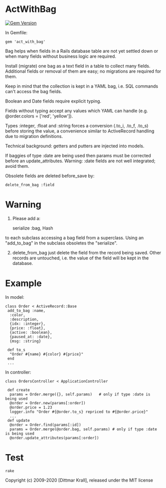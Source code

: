 ActWithBag
==========
[![Gem Version](https://badge.fury.io/rb/act_with_bag.png)](http://badge.fury.io/rb/act_with_bag)

In Gemfile:

    gem 'act_with_bag'

Bag helps when fields in a Rails database table are not yet settled down
or when many fields without business logic are required.

Install (migrate) one bag as a text field in a table to collect many fields.
Additional fields or removal of them are easy;
no migrations are required for them.

Keep in mind that the collection is kept in a YAML bag,
i.e. SQL commands can't access the bag fields.

Boolean and Date fields require explicit typing.

Fields without typing accept any values which YAML can handle
(e.g. @order.colors = ['red', 'yellow']).

Types :integer, :float and :string
forces a conversion (.to_i, .to_f, .to_s) before storing the value,
a convenience similar to ActiveRecord handling due to migration definitions.

Technical background: getters and putters are injected into models.

If baggies of type :date are being used then
params must be corrected before an update_attributes.
Warning: :date fields are not well integrated; avoid them.

Obsolete fields are deleted before_save by:

    delete_from_bag :field


Warning
=======

1. Please add a:

    serialize :bag, Hash

to each subclass accessing a bag field from a superclass.
Using an "add_to_bag" in the subclass obsoletes the "serialize".

2. delete_from_bag just delete the field from the record being saved.
Other records are untouched,
i.e. the value of the field will be kept in the database.


Example
=======

In model:

    class Order < ActiveRecord::Base
     add_to_bag :name,
      :color,
      :description,
      {idx: :integer},
      {price: :float},
      {active: :boolean},
      {paused_at: :date},
      {msg: :string}

     def to_s
      "Order #{name} #{color} #{price}"
     end
     ...

In controller:

    class OrdersController < ApplicationController

     def create
      params = Order.merge({}, self.params)   # only if type :date is being used
      @order = Order.new(params[:order])
      @order.price = 1.23
      logger.info "Order #{@order.to_s} repriced to #{@order.price}"
      ...
     def update
      @order = Order.find(params[:id])
      params = Order.merge(@order.bag, self.params) # only if type :date is being used
      @order.update_attributes(params[:order])

Test
====

    rake

Copyright (c) 2009-2020 [Dittmar Krall], released under the MIT license
